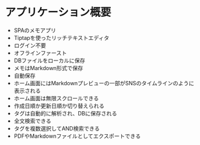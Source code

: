 # アプリケーション概要

- SPAのメモアプリ
- Tiptapを使ったリッチテキストエディタ
- ログイン不要
- オフラインファースト
- DBファイルをローカルに保存
- メモはMarkdown形式で保存
- 自動保存
- ホーム画面にはMarkdownプレビューの一部がSNSのタイムラインのように表示される
- ホーム画面は無限スクロールできる
- 作成日順か更新日順か切り替えられる
- タグは自動的に解析され、DBに保存される
- 全文検索できる
- タグを複数選択してAND検索できる
- PDFやMarkdownファイルとしてエクスポートできる
